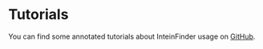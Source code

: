 # Tutorials

You can find some annotated tutorials about InteinFinder usage on [GitHub](https://github.com/mooreryan/InteinFinder/tree/main/_examples).
